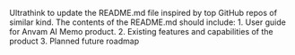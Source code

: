 Ultrathink to update the README.md file inspired by top GitHub repos of similar kind. 
The contents of the README.md should include: 
    1. User guide for Anvam AI Memo product.
    2. Existing features and capabilities of the product
    3. Planned future roadmap